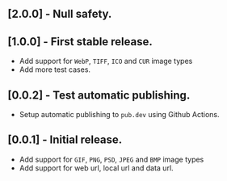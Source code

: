 ## [2.0.0] - Null safety.

## [1.0.0] - First stable release.

* Add support for `WebP`, `TIFF`, `ICO` and `CUR` image types
* Add more test cases.

## [0.0.2] - Test automatic publishing.

* Setup automatic publishing to `pub.dev` using Github Actions.

## [0.0.1] - Initial release.

* Add support for `GIF`, `PNG`, `PSD`, `JPEG` and `BMP` image types
* Add support for web url, local url and data url.
